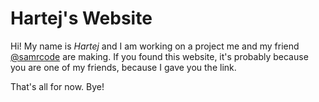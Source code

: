 # Hartej's Website

Hi! My name is *Hartej* and I am working on a project me and my friend [@samrcode](https://samrcode.github.io) are making.
If you found this website, it's probably because you are one of my friends, because I gave you the link.

That's all for now. Bye!
